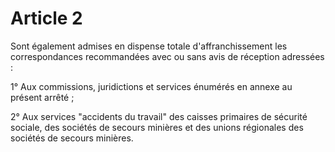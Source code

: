 # Article 2

Sont également admises en dispense totale d'affranchissement les correspondances recommandées avec ou sans avis de réception adressées :

1° Aux commissions, juridictions et services énumérés en annexe au présent arrêté ;

2° Aux services "accidents du travail" des caisses primaires de sécurité sociale, des sociétés de secours minières et des unions régionales des sociétés de secours minières.
